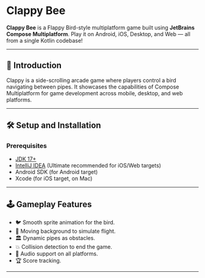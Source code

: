 # Clappy Bee

**Clappy Bee** is a Flappy Bird-style multiplatform game built using **JetBrains Compose Multiplatform**. Play it on Android, iOS, Desktop, and Web — all from a single Kotlin codebase!

---

## 📖 Introduction

Clappy is a side-scrolling arcade game where players control a bird navigating between pipes. It showcases the capabilities of Compose Multiplatform for game development across mobile, desktop, and web platforms.

---

## 🛠️ Setup and Installation

### Prerequisites

- [JDK 17+](https://adoptium.net/)
- [IntelliJ IDEA](https://www.jetbrains.com/idea/) (Ultimate recommended for iOS/Web targets)
- Android SDK (for Android target)
- Xcode (for iOS target, on Mac)

---

## 🕹️ Gameplay Features

- 🐦 Smooth sprite animation for the bird.
- 🌆 Moving background to simulate flight.
- 🏛️ Dynamic pipes as obstacles.
- 💥 Collision detection to end the game.
- 🎵 Audio support on all platforms.
- 🏆 Score tracking.

---
